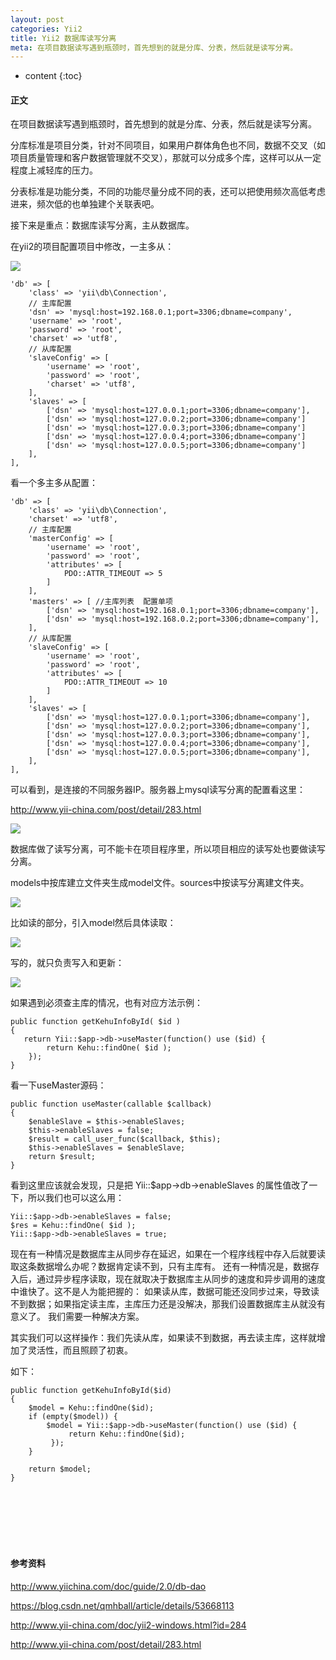 ```yaml
---
layout: post
categories: Yii2
title: Yii2 数据库读写分离
meta: 在项目数据读写遇到瓶颈时，首先想到的就是分库、分表，然后就是读写分离。
---
```

* content
{:toc}

#### 正文

在项目数据读写遇到瓶颈时，首先想到的就是分库、分表，然后就是读写分离。

分库标准是项目分类，针对不同项目，如果用户群体角色也不同，数据不交叉（如项目质量管理和客户数据管理就不交叉），那就可以分成多个库，这样可以从一定程度上减轻库的压力。
    
分表标准是功能分类，不同的功能尽量分成不同的表，还可以把使用频次高低考虑进来，频次低的也单独建个关联表吧。

接下来是重点：数据库读写分离，主从数据库。

在yii2的项目配置项目中修改，一主多从：

![](http://s9.sinaimg.cn/mw690/001XbchKzy7hXoLUoDm58&690)

```
'db' => [
    'class' => 'yii\db\Connection',
    // 主库配置
    'dsn' => 'mysql:host=192.168.0.1;port=3306;dbname=company',
    'username' => 'root',
    'password' => 'root',
    'charset' => 'utf8',
    // 从库配置
    'slaveConfig' => [
        'username' => 'root',
        'password' => 'root',
        'charset' => 'utf8',
    ],
    'slaves' => [
        ['dsn' => 'mysql:host=127.0.0.1;port=3306;dbname=company'],
        ['dsn' => 'mysql:host=127.0.0.2;port=3306;dbname=company']
        ['dsn' => 'mysql:host=127.0.0.3;port=3306;dbname=company']
        ['dsn' => 'mysql:host=127.0.0.4;port=3306;dbname=company']
        ['dsn' => 'mysql:host=127.0.0.5;port=3306;dbname=company']
    ],
],
```

看一个多主多从配置：
```
'db' => [
    'class' => 'yii\db\Connection',
    'charset' => 'utf8',
    // 主库配置
    'masterConfig' => [ 
        'username' => 'root',
        'password' => 'root',
        'attributes' => [
            PDO::ATTR_TIMEOUT => 5
        ]
    ],
    'masters' => [ //主库列表  配置单项
        ['dsn' => 'mysql:host=192.168.0.1;port=3306;dbname=company'],
        ['dsn' => 'mysql:host=192.168.0.2;port=3306;dbname=company'],
    ],
    // 从库配置
    'slaveConfig' => [
        'username' => 'root',
        'password' => 'root',
        'attributes' => [
            PDO::ATTR_TIMEOUT => 10
        ]
    ],
    'slaves' => [
        ['dsn' => 'mysql:host=127.0.0.1;port=3306;dbname=company'],
        ['dsn' => 'mysql:host=127.0.0.2;port=3306;dbname=company'],
        ['dsn' => 'mysql:host=127.0.0.3;port=3306;dbname=company'],
        ['dsn' => 'mysql:host=127.0.0.4;port=3306;dbname=company'],
        ['dsn' => 'mysql:host=127.0.0.5;port=3306;dbname=company'],
    ],
],
```

可以看到，是连接的不同服务器IP。服务器上mysql读写分离的配置看这里：

<http://www.yii-china.com/post/detail/283.html>

![](http://s8.sinaimg.cn/mw690/001XbchKzy7hXpcpkAT57&690)

数据库做了读写分离，可不能卡在项目程序里，所以项目相应的读写处也要做读写分离。

models中按库建立文件夹生成model文件。sources中按读写分离建文件夹。

![](http://s3.sinaimg.cn/mw690/001XbchKzy7hXvqkilAe2&690)

比如读的部分，引入model然后具体读取：

![](http://s4.sinaimg.cn/mw690/001XbchKzy7hXufQIQr33&690)

写的，就只负责写入和更新：

![](http://s12.sinaimg.cn/mw690/001XbchKzy7hXumZcAbeb&690)


如果遇到必须查主库的情况，也有对应方法示例：

```
public function getKehuInfoById( $id )
{
   return Yii::$app->db->useMaster(function() use ($id) {
        return Kehu::findOne( $id );
    });
}
```

看一下useMaster源码：
```
public function useMaster(callable $callback)
{
    $enableSlave = $this->enableSlaves;
    $this->enableSlaves = false;
    $result = call_user_func($callback, $this);
    $this->enableSlaves = $enableSlave;
    return $result;
}
```

看到这里应该就会发现，只是把 Yii::$app->db->enableSlaves 的属性值改了一下，所以我们也可以这么用：
```
Yii::$app->db->enableSlaves = false;
$res = Kehu::findOne( $id );
Yii::$app->db->enableSlaves = true;
```

现在有一种情况是数据库主从同步存在延迟，如果在一个程序线程中存入后就要读取这条数据增么办呢？数据肯定读不到，只有主库有。
还有一种情况是，数据存入后，通过异步程序读取，现在就取决于数据库主从同步的速度和异步调用的速度中谁快了。这不是人为能把握的：
如果读从库，数据可能还没同步过来，导致读不到数据；如果指定读主库，主库压力还是没解决，那我们设置数据库主从就没有意义了。
我们需要一种解决方案。

其实我们可以这样操作：我们先读从库，如果读不到数据，再去读主库，这样就增加了灵活性，而且照顾了初衷。

如下：
```
public function getKehuInfoById($id)
{
    $model = Kehu::findOne($id);
    if (empty($model)) {
        $model = Yii::$app->db->useMaster(function() use ($id) {
             return Kehu::findOne($id);
         });
    }
    
    return $model;
}
```

<br/><br/><br/><br/><br/>
#### 参考资料

<http://www.yiichina.com/doc/guide/2.0/db-dao>

<https://blog.csdn.net/qmhball/article/details/53668113>

<http://www.yii-china.com/doc/yii2-windows.html?id=284>

<http://www.yii-china.com/post/detail/283.html>

